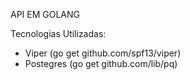 API EM GOLANG 

Tecnologias Utilizadas:

- Viper      (go get github.com/spf13/viper)
- Postegres  (go get github.com/lib/pq)